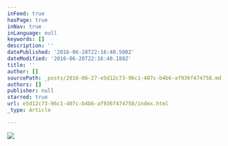 ```yaml
---
inFeed: true
hasPage: true
inNav: true
inLanguage: null
keywords: []
description: ''
datePublished: '2016-06-28T22:16:40.500Z'
dateModified: '2016-06-28T22:16:40.188Z'
title: ''
author: []
sourcePath: _posts/2016-06-27-e5d12c73-96c1-407c-b4b6-af936f474758.md
authors: []
publisher: null
starred: true
url: e5d12c73-96c1-407c-b4b6-af936f474758/index.html
_type: Article

---
```

![](https://the-grid-user-content.s3-us-west-2.amazonaws.com/4907eea3-c3f1-4afd-b55e-49b979b1d068.jpg)